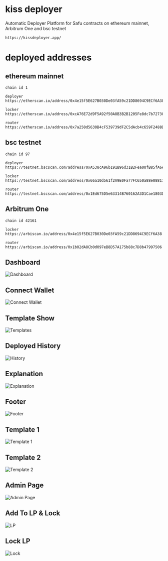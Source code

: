 # kiss deployer

Automatic Deployer Platform for Safu contracts on ethereum mainnet, Arbitrum One and bsc testnet

```
https://kissdeployer.app/
```

# deployed addresses
## ethereum mainnet
```
chain id 1

deployer
https://etherscan.io/address/0x4e15f5E627B030De03fA59c21DD8694C9ECf6A38

locker
https://etherscan.io/address/0xcA76E72d9F5A92f50A8B3B2B1205Fe8dc7b72730

router
https://etherscan.io/address/0x7a250d5630B4cF539739dF2C5dAcb4c659F2488D
```

## bsc testnet
```
chain id 97

deployer
https://testnet.bscscan.com/address/0xA538cA96b191B96d31B2Fea00fB85fA6e0874b89

locker
https://testnet.bscscan.com/address/0x66a10d561f2A9E0Fa77FC650a88e0881121119c1

router
https://testnet.bscscan.com/address/0x1Ed675D5e63314B760162A3D1Cae1803DCFC87C7
```

## Arbitrum One
```
chain id 42161

locker
https://arbiscan.io/address/0x4e15f5E627B030De03fA59c21DD8694C9ECf6A38

router
https://arbiscan.io/address/0x1b02dA8Cb0d097eB8D57A175b88c7D8b47997506
```

## Dashboard
![Dashboard](./1.png)

## Connect Wallet
![Connect Wallet](./2.png)

## Template Show
![Templates](./3.png)

## Deployed History
![History](./4.png)

## Explanation
![Explanation](./5.png)

## Footer
![Footer](./6.png)

## Template 1
![Template 1](./7.png)

## Template 2
![Template 2](./8.png)

## Admin Page
![Admin Page](./9.png)

## Add To LP & Lock
![LP](./10.png)

## Lock LP
![Lock](./11.png)